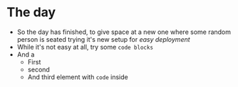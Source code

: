 # The day
- So the day has finished, to give space at a new one where some random person is seated trying it's new setup for *easy deployment*
- While it's not easy at all, try some `code blocks`
- And a
	- First
	- second
	- And third element with `code` inside